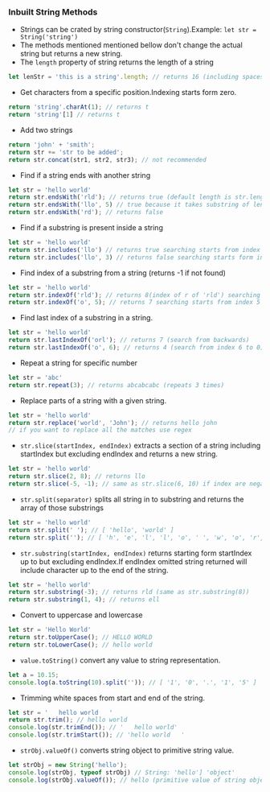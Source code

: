 ### Inbuilt String Methods
* Strings can be crated by string constructor(`String`).Example: `let str = String('string')`
* The methods mentioned mentioned bellow don't change the actual string but returns a new string.
* The `length` property of string returns the length of a string
```js
let lenStr = 'this is a string'.length; // returns 16 (including spaces)
```
* Get characters from a specific position.Indexing starts form zero.
```js
return 'string'.charAt(1); // returns t
return 'string'[1] // returns t
``` 
* Add two strings
```js
return 'john' + 'smith';
return str += 'str to be added';
return str.concat(str1, str2, str3); // not recommended
```
* Find if a string ends with another string
```js
let str = 'hello world'
return str.endsWith('rld'); // returns true (default length is str.length)
return str.endsWith('llo', 5) // true because it takes substring of length 5('hello')
return str.endsWith('rd'); // returns false
```
* Find if a substring is present inside a string
```js
let str = 'hello world'
return str.includes('llo') // returns true searching starts from index 0 if not specified
return str.includes('llo', 3) // returns false searching starts form index 3 ('lo world') 
```
* Find index of a substring from a string (returns -1 if not found)
```js
let str = 'hello world'
return str.indexOf('rld'); // returns 8(index of r of 'rld') searching starts from index 0 
return str.indexOf('o', 5); // returns 7 searching starts from index 5

```
* Find last index of a substring in a string.
```js
let str = 'hello world'
return str.lastIndexOf('orl'); // returns 7 (search from backwards)
return str.lastIndexOf('o', 6); // returns 4 (search from index 6 to 0)
```
* Repeat a string for specific number
```js
let str = 'abc'
return str.repeat(3); // returns abcabcabc (repeats 3 times)
```
* Replace parts of a string with a given string.
```js
let str = 'hello world'
return str.replace('world', 'John'); // returns hello john
// if you want to replace all the matches use regex
```
* `str.slice(startIndex, endIndex)` extracts a section of a string including startIndex but excluding endIndex and returns a new string.
```js
let str = 'hello world'
return str.slice(2, 8); // returns llo 
return str.slice(-5, -1); // same as str.slice(6, 10) if index are negative then str.length + index
```
* `str.split(separator)` splits all string in to substring and returns the array of those substrings
```js
let str = 'hello world'
return str.split(' '); // [ 'hello', 'world' ]
return str.split(''); // [ 'h', 'e', 'l', 'l', 'o', ' ', 'w', 'o', 'r', 'l', 'd' ]
```
* `str.substring(startIndex, endIndex)` returns starting form startIndex up to but excluding endIndex.If endIndex omitted string returned will include character up to the end of the string.  
```js
let str = 'hello world'
return str.substring(-3); // returns rld (same as str.substring(8))
return str.substring(1, 4); // returns ell
```
* Convert to uppercase and lowercase
```js
let str = 'Hello World'
return str.toUpperCase(); // HELLO WORLD
return str.toLowerCase(); // hello world
```
* `value.toString()` convert any value to string representation.
```js
let a = 10.15;
console.log(a.toString(10).split('')); // [ '1', '0', '.', '1', '5' ]
```
* Trimming white spaces from start and end of the string.
```js
let str = '   hello world   '
return str.trim(); // hello world
console.log(str.trimEnd()); // '   hello world'
console.log(str.trimStart()); // 'hello world   '
```
* `strObj.valueOf()` converts string object to primitive string value.
```js
let strObj = new String('hello');
console.log(strObj, typeof strObj) // String: 'hello'] 'object'
console.log(strObj.valueOf()); // hello (primitive value of string object)
```